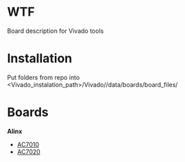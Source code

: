 # WTF

Board description for Vivado tools

# Installation

Put folders from repo into <Vivado_instalation_path>/Vivado/<Version>/data/boards/board_files/

# Boards

**Alinx**

* [AC7010](https://www.alinx.com/en/detail/544)
* [AC7020](https://www.alinx.com/en/detail/289)
